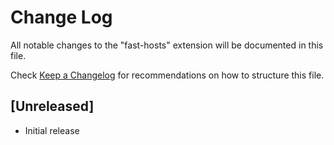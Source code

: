 # Change Log
All notable changes to the "fast-hosts" extension will be documented in this file.

Check [Keep a Changelog](http://keepachangelog.com/) for recommendations on how to structure this file.

## [Unreleased]
- Initial release
